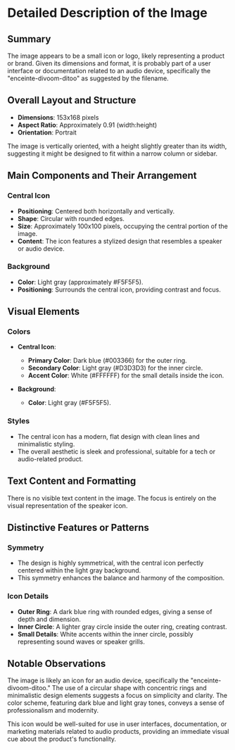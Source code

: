 # Detailed Description of the Image

## Summary
The image appears to be a small icon or logo, likely representing a product or brand. Given its dimensions and format, it is probably part of a user interface or documentation related to an audio device, specifically the "enceinte-divoom-ditoo" as suggested by the filename.

## Overall Layout and Structure

- **Dimensions**: 153x168 pixels
- **Aspect Ratio**: Approximately 0.91 (width:height)
- **Orientation**: Portrait

The image is vertically oriented, with a height slightly greater than its width, suggesting it might be designed to fit within a narrow column or sidebar.

## Main Components and Their Arrangement

### Central Icon
- **Positioning**: Centered both horizontally and vertically.
- **Shape**: Circular with rounded edges.
- **Size**: Approximately 100x100 pixels, occupying the central portion of the image.
- **Content**: The icon features a stylized design that resembles a speaker or audio device.

### Background
- **Color**: Light gray (approximately #F5F5F5).
- **Positioning**: Surrounds the central icon, providing contrast and focus.

## Visual Elements

### Colors
- **Central Icon**:
  - **Primary Color**: Dark blue (#003366) for the outer ring.
  - **Secondary Color**: Light gray (#D3D3D3) for the inner circle.
  - **Accent Color**: White (#FFFFFF) for the small details inside the icon.

- **Background**:
  - **Color**: Light gray (#F5F5F5).

### Styles
- The central icon has a modern, flat design with clean lines and minimalistic styling.
- The overall aesthetic is sleek and professional, suitable for a tech or audio-related product.

## Text Content and Formatting

There is no visible text content in the image. The focus is entirely on the visual representation of the speaker icon.

## Distinctive Features or Patterns

### Symmetry
- The design is highly symmetrical, with the central icon perfectly centered within the light gray background.
- This symmetry enhances the balance and harmony of the composition.

### Icon Details
- **Outer Ring**: A dark blue ring with rounded edges, giving a sense of depth and dimension.
- **Inner Circle**: A lighter gray circle inside the outer ring, creating contrast.
- **Small Details**: White accents within the inner circle, possibly representing sound waves or speaker grills.

## Notable Observations

The image is likely an icon for an audio device, specifically the "enceinte-divoom-ditoo." The use of a circular shape with concentric rings and minimalistic design elements suggests a focus on simplicity and clarity. The color scheme, featuring dark blue and light gray tones, conveys a sense of professionalism and modernity.

This icon would be well-suited for use in user interfaces, documentation, or marketing materials related to audio products, providing an immediate visual cue about the product's functionality.